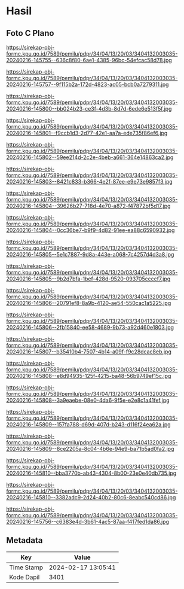 # Hasil

## Foto C Plano

https://sirekap-obj-formc.kpu.go.id/7589/pemilu/pdpr/34/04/13/20/03/3404132003035-20240216-145755--636c8f80-6ae1-4385-96bc-54efcac58d78.jpg

https://sirekap-obj-formc.kpu.go.id/7589/pemilu/pdpr/34/04/13/20/03/3404132003035-20240216-145757--9f115b2a-172d-4823-ac05-bcb0a7279311.jpg

https://sirekap-obj-formc.kpu.go.id/7589/pemilu/pdpr/34/04/13/20/03/3404132003035-20240216-145800--bb024b23-ce3f-4d3b-8d7d-6ede6e513f5f.jpg

https://sirekap-obj-formc.kpu.go.id/7589/pemilu/pdpr/34/04/13/20/03/3404132003035-20240216-145801--f9ccb1d3-2d77-42e1-aa7a-ede735f86ef6.jpg

https://sirekap-obj-formc.kpu.go.id/7589/pemilu/pdpr/34/04/13/20/03/3404132003035-20240216-145802--59ee214d-2c2e-4beb-a661-364e14863ca2.jpg

https://sirekap-obj-formc.kpu.go.id/7589/pemilu/pdpr/34/04/13/20/03/3404132003035-20240216-145803--8421c833-b366-4e2f-87ee-e9e73e9857f3.jpg

https://sirekap-obj-formc.kpu.go.id/7589/pemilu/pdpr/34/04/13/20/03/3404132003035-20240216-145804--39626b27-718d-4e70-a872-f47872bf5d17.jpg

https://sirekap-obj-formc.kpu.go.id/7589/pemilu/pdpr/34/04/13/20/03/3404132003035-20240216-145804--0cc36be7-b9f9-4d82-91ee-ea88c6590932.jpg

https://sirekap-obj-formc.kpu.go.id/7589/pemilu/pdpr/34/04/13/20/03/3404132003035-20240216-145805--5e1c7887-9d8a-443e-a068-7c4257d4d3a8.jpg

https://sirekap-obj-formc.kpu.go.id/7589/pemilu/pdpr/34/04/13/20/03/3404132003035-20240216-145805--9b2d7bfa-1bef-428d-9520-093705ccccf7.jpg

https://sirekap-obj-formc.kpu.go.id/7589/pemilu/pdpr/34/04/13/20/03/3404132003035-20240216-145806--20791ef8-8a9b-4120-ae54-550cac1a5225.jpg

https://sirekap-obj-formc.kpu.go.id/7589/pemilu/pdpr/34/04/13/20/03/3404132003035-20240216-145806--2fb15840-ee58-4689-9b73-a92d460e1803.jpg

https://sirekap-obj-formc.kpu.go.id/7589/pemilu/pdpr/34/04/13/20/03/3404132003035-20240216-145807--b35410b4-7507-4b14-a09f-f9c28dcac8eb.jpg

https://sirekap-obj-formc.kpu.go.id/7589/pemilu/pdpr/34/04/13/20/03/3404132003035-20240216-145808--e8d94935-125f-4215-ba48-56b9749ef15c.jpg

https://sirekap-obj-formc.kpu.go.id/7589/pemilu/pdpr/34/04/13/20/03/3404132003035-20240216-145808--3a9eaebe-08e0-4da6-9f5e-e2e8c1a41fef.jpg

https://sirekap-obj-formc.kpu.go.id/7589/pemilu/pdpr/34/04/13/20/03/3404132003035-20240216-145809--157fa788-d69d-407d-b243-d116f24ea62a.jpg

https://sirekap-obj-formc.kpu.go.id/7589/pemilu/pdpr/34/04/13/20/03/3404132003035-20240216-145809--8ce2205a-8c04-4b6e-94e9-ba71b5ad0fa2.jpg

https://sirekap-obj-formc.kpu.go.id/7589/pemilu/pdpr/34/04/13/20/03/3404132003035-20240216-145810--bba3770b-ab43-4304-8b00-23e0e40db735.jpg

https://sirekap-obj-formc.kpu.go.id/7589/pemilu/pdpr/34/04/13/20/03/3404132003035-20240216-145810--3382adc9-2d24-40b2-80c6-8eabc540cd86.jpg

https://sirekap-obj-formc.kpu.go.id/7589/pemilu/pdpr/34/04/13/20/03/3404132003035-20240216-145756--c6383e4d-3b61-4ac5-87aa-f417fed1da86.jpg


## Metadata

| Key        | Value               |
| ---------- | ------------------- |
| Time Stamp | 2024-02-17 13:05:41 |
| Kode Dapil | 3401                |



